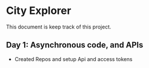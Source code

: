 # City Explorer

This document is keep track of this project.

## Day 1: Asynchronous code, and APIs

- Created Repos and setup Api and access tokens
